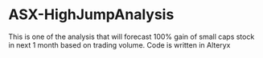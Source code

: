 # ASX-HighJumpAnalysis

This is one of the analysis that will forecast 100% gain of small caps stock in next 1 month based on trading volume. Code is written in Alteryx
